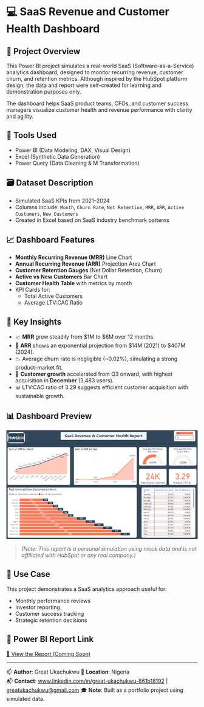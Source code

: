 # 💻 SaaS Revenue and Customer Health Dashboard

## 📌 Project Overview
This Power BI project simulates a real-world SaaS (Software-as-a-Service) analytics dashboard, designed to monitor recurring revenue, customer churn, and retention metrics. Although inspired by the HubSpot platform design, the data and report were self-created for learning and demonstration purposes only.

The dashboard helps SaaS product teams, CFOs, and customer success managers visualize customer health and revenue performance with clarity and agility.

## 🧰 Tools Used
- Power BI (Data Modeling, DAX, Visual Design)
- Excel (Synthetic Data Generation)
- Power Query (Data Cleaning & M Transformation)

## 🗃 Dataset Description
- Simulated SaaS KPIs from 2021–2024
- Columns include: `Month`, `Churn Rate`, `Net Retention`, `MRR`, `ARR`, `Active Customers`, `New Customers`
- Created in Excel based on SaaS industry benchmark patterns

## 📈 Dashboard Features
- **Monthly Recurring Revenue (MRR)** Line Chart
- **Annual Recurring Revenue (ARR)** Projection Area Chart
- **Customer Retention Gauges** (Net Dollar Retention, Churn)
- **Active vs New Customers** Bar Chart
- **Customer Health Table** with metrics by month
- KPI Cards for:
  - Total Active Customers
  - Average LTV:CAC Ratio

## 🧠 Key Insights
- 📈 **MRR** grew steadily from $1M to $6M over 12 months.
- 🔮 **ARR** shows an exponential projection from $14M (2021) to $407M (2024).
- 📉 Average churn rate is negligible (~0.02%), simulating a strong product-market fit.
- 🧲 **Customer growth** accelerated from Q3 onward, with highest acquisition in **December** (3,483 users).
- 📊 LTV:CAC ratio of 3.29 suggests efficient customer acquisition with sustainable growth.

## 📊 Dashboard Preview

![SaaS Dashboard Preview](../assets/saas_dashboard.png)

> *(Note: This report is a personal simulation using mock data and is not affiliated with HubSpot or any real company.)*

## 💼 Use Case
This project demonstrates a SaaS analytics approach useful for:
- Monthly performance reviews
- Investor reporting
- Customer success tracking
- Strategic retention decisions

## 🔗 Power BI Report Link
[🔗 View the Report (Coming Soon)](#)

---

📫 **Author**: Great Ukachukwu 
📍 **Location**: Nigeria  
📬 **Contact**: www.linkedin.com/in/great-ukachukwu-861b18192 | greatukachukwu@gmail.com 
🎓 **Note**: Built as a portfolio project using simulated data.

